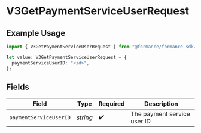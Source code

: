 # V3GetPaymentServiceUserRequest

## Example Usage

```typescript
import { V3GetPaymentServiceUserRequest } from "@formance/formance-sdk/sdk/models/operations";

let value: V3GetPaymentServiceUserRequest = {
  paymentServiceUserID: "<id>",
};
```

## Fields

| Field                       | Type                        | Required                    | Description                 |
| --------------------------- | --------------------------- | --------------------------- | --------------------------- |
| `paymentServiceUserID`      | *string*                    | :heavy_check_mark:          | The payment service user ID |